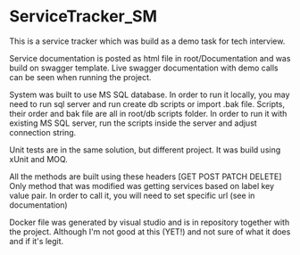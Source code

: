 # ServiceTracker_SM
This is a service tracker which was build as a demo task for tech interview.

Service documentation is posted as html file in root/Documentation and was build on swagger template. Live swagger documentation with demo calls can be seen when running the project.

System was built to use MS SQL database. In order to run it locally, you may need to run sql server and run create db scripts or import .bak file. Scripts, their order and bak file are all in root/db scripts folder.
In order to run it with existing MS SQL server, run the scripts inside the server and adjust connection string.

Unit tests are in the same solution, but different project. It was build using xUnit and MOQ.

All the methods are built using these headers [GET POST PATCH DELETE]
Only method that was modified was getting services based on label key value pair. In order to call it, you will need to set specific url (see in documentation)

Docker file was generated by visual studio and is in repository together with the project. Although I'm not good at this (YET!) and not sure of what it does and if it's legit.

